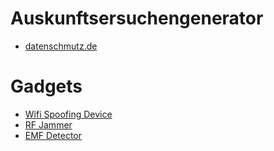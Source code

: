 # Auskunftsersuchengenerator
+ <a href="https://www.datenschmutz.de/cgi-bin/auskunft" target="_blank">datenschmutz.de</a></li>
# Gadgets
+ <a href="https://github.com/adamhrv/skylift">Wifi Spoofing Device</a>
+ <a href="https://www.ladyada.net/make/wavebubble/">RF Jammer</a>
+ <a href="https://github.com/al1ce23/EMF-Detector">EMF Detector</a>

